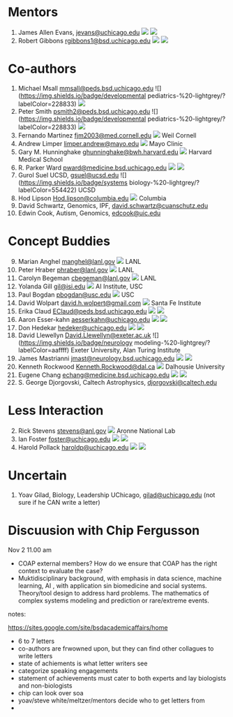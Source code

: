 # Mentors
1. James Allen Evans, jevans@uchicago.edu ![](https://img.shields.io/badge/sociology-%20-lightgrey)  ![](https://img.shields.io/badge/-UChicago-red)
23. Robert Gibbons rgibbons1@bsd.uchicago.edu ![](https://img.shields.io/badge/statistics-%20-lightgrey/?labelColor=2233aa) ![](https://img.shields.io/badge/-UChicago-red)
 
# Co-authors

1. Michael Msall  mmsall@peds.bsd.uchicago.edu ![](https://img.shields.io/badge/developmental pediatrics-%20-lightgrey/?labelColor=228833) ![](https://img.shields.io/badge/-UChicago-red)
2. Peter Smith psmith2@peds.bsd.uchicago.edu ![](https://img.shields.io/badge/developmental pediatrics-%20-lightgrey/?labelColor=228833) ![](https://img.shields.io/badge/-UChicago-red)
3. Fernando Martinez fjm2003@med.cornell.edu ![](https://img.shields.io/badge/pulmonology-%20-lightgrey/?labelColor=998855) Weil Cornell
4. Andrew Limper limper.andrew@mayo.edu ![](https://img.shields.io/badge/pulmonology-%20-lightgrey/?labelColor=998855) Mayo Clinic
5. Gary M. Hunninghake  ghunninghake@bwh.harvard.edu ![](https://img.shields.io/badge/pulmonology-%20-lightgrey/?labelColor=998855) Harvard Medical School
6. R. Parker Ward  pward@medicine.bsd.uchicago.edu ![](https://img.shields.io/badge/cardiology-%20-lightgrey/?labelColor=9988ff) ![](https://img.shields.io/badge/-UChicago-red)
7. Gurol Suel UCSD, gsuel@ucsd.edu ![](https://img.shields.io/badge/systems biology-%20-lightgrey/?labelColor=554422) UCSD
8. Hod Lipson Hod.lipson@columbia.edu ![](https://img.shields.io/badge/robotics-%20-lightgrey/?labelColor=555555) Columbia
9. David Schwartz, Genomics, IPF, david.schwartz@cuanschutz.edu 
10. Edwin Cook, Autism, Genomics, edcook@uic.edu 

# Concept Buddies
9. Marian Anghel manghel@lanl.gov ![](https://img.shields.io/badge/statistics-%20-lightgrey/?labelColor=2233aa) LANL
10. Peter Hraber phraber@lanl.gov ![](https://img.shields.io/badge/Biology-%20-lightgrey/?labelColor=554422) LANL 
11. Carolyn Begeman cbegeman@lanl.gov ![](https://img.shields.io/badge/Geosciences-%20-lightgrey/?labelColor=55ff77) LANL  
12. Yolanda Gill gil@isi.edu ![](https://img.shields.io/badge/AI-%20-lightgrey/?labelColor=221133) AI Institute, USC
13. Paul Bogdan pbogdan@usc.edu  ![](https://img.shields.io/badge/Networks-%20-lightgrey/?labelColor=55ff77) USC
14. David Wolpart david.h.wolpert@gmail.com ![](https://img.shields.io/badge/Physics-%20-lightgrey/?labelColor=55ff77) Santa Fe Institute
15. Erika Claud EClaud@peds.bsd.uchicago.edu ![](https://img.shields.io/badge/Microbiome-%20-lightgrey/?labelColor=aaffaa)  ![](https://img.shields.io/badge/-UChicago-red)
16. Aaron Esser-kahn aesserkahn@uchicago.edu  ![](https://img.shields.io/badge/immunology-%20-lightgrey/?labelColor=aaffaa)  ![](https://img.shields.io/badge/-UChicago-red)
17. Don Hedekar hedeker@uchicago.edu  ![](https://img.shields.io/badge/statistics-%20-lightgrey/?labelColor=2233aa) ![](https://img.shields.io/badge/-UChicago-red)
18. David Llewellyn  David.Llewellyn@exeter.ac.uk ![](https://img.shields.io/badge/neurology modeling-%20-lightgrey/?labelColor=aaffff)  Exeter University, Alan Turing Institute
19. James Mastrianni jmast@neurology.bsd.uchicago.edu ![](https://img.shields.io/badge/neurology-%20-lightgrey/?labelColor=aaffff) ![](https://img.shields.io/badge/-UChicago-red)
20. Kenneth Rockwood Kenneth.Rockwood@dal.ca ![](https://img.shields.io/badge/neurology-%20-lightgrey/?labelColor=aaffff) Dalhousie University  
21. Eugene Chang echang@medicine.bsd.uchicago.edu ![](https://img.shields.io/badge/Microbiome-%20-lightgrey/?labelColor=aaffaa) ![](https://img.shields.io/badge/-UChicago-red)
22. S. George Djorgovski, Caltech Astrophysics, djorgovski@caltech.edu


# Less Interaction
2. Rick Stevens stevens@anl.gov ![](https://img.shields.io/badge/AI-%20-lightgrey/?labelColor=221133) Aronne National Lab
3. Ian Foster foster@uchicago.edu ![](https://img.shields.io/badge/AI-%20-lightgrey/?labelColor=221133) ![](https://img.shields.io/badge/-UChicago-red)
4. Harold Pollack haroldp@uchicago.edu ![](https://img.shields.io/badge/statistics-%20-lightgrey/?labelColor=2233aa) ![](https://img.shields.io/badge/-UChicago-red)

# Uncertain

1. Yoav Gilad, Biology, Leadership UChicago, gilad@uchicago.edu  (not sure if he CAN write a letter)

# Discuusion with Chip Fergusson

Nov 2 11.00 am

+ COAP external members? How do we ensure that COAP has the right context to evaluate the case?
+ Muktidisciplinary background, with emphasis in data science, machine learning, AI , with application sin biomedicine and social systems. Theory/tool design to address hard problems. The mathematics of complex systems modeling and prediction or rare/extreme events.

notes:

https://sites.google.com/site/bsdacademicaffairs/home

+ 6 to 7 letters
+ co-authors are frwowned upon, but they can find other collagues to write letters
+ state of achiements is what letter writers see
+ categorize speaking engagements
+ statement of achievements must cater to both experts and lay biologists and non-biologists
+ chip can look over soa
+ yoav/steve white/meltzer/mentors decide who to get letters from
+ 


